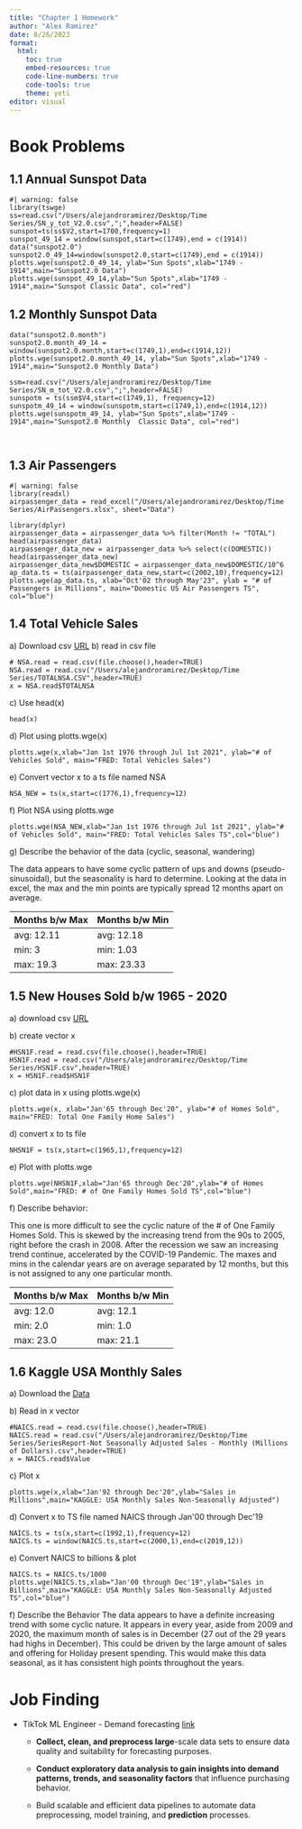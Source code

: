 ```yaml
---
title: "Chapter 1 Homework"
author: "Alex Ramirez"
date: 8/26/2023
format: 
  html:
    toc: true
    embed-resources: true
    code-line-numbers: true
    code-tools: true
    theme: yeti
editor: visual
---
```


# Book Problems

## 1.1 Annual Sunspot Data

```{r}
#| warning: false
library(tswge)
ss=read.csv("/Users/alejandroramirez/Desktop/Time Series/SN_y_tot_V2.0.csv",";",header=FALSE)
sunspot=ts(ss$V2,start=1700,frequency=1) 
sunspot_49_14 = window(sunspot,start=c(1749),end = c(1914))
data("sunspot2.0")
sunspot2.0_49_14=window(sunspot2.0,start=c(1749),end = c(1914))
plotts.wge(sunspot2.0_49_14, ylab="Sun Spots",xlab="1749 - 1914",main="Sunspot2.0 Data")
plotts.wge(sunspot_49_14,ylab="Sun Spots",xlab="1749 - 1914",main="Sunspot Classic Data", col="red")

```

## 1.2 Monthly Sunspot Data

```{r}
data("sunspot2.0.month")
sunspot2.0.month_49_14 = window(sunspot2.0.month,start=c(1749,1),end=c(1914,12))
plotts.wge(sunspot2.0.month_49_14, ylab="Sun Spots",xlab="1749 - 1914",main="Sunspot2.0 Monthly Data")

ssm=read.csv("/Users/alejandroramirez/Desktop/Time Series/SN_m_tot_V2.0.csv",";",header=FALSE)
sunspotm = ts(ssm$V4,start=c(1749,1), frequency=12)
sunspotm_49_14 = window(sunspotm,start=c(1749,1),end=c(1914,12))
plotts.wge(sunspotm_49_14, ylab="Sun Spots",xlab="1749 - 1914",main="Sunspot2.0 Monthly  Classic Data", col="red")



```

## 1.3 Air Passengers

```{r}
#| warning: false
library(readxl)
airpassenger_data = read_excel("/Users/alejandroramirez/Desktop/Time Series/AirPassengers.xlsx", sheet="Data")

library(dplyr)
airpassenger_data = airpassenger_data %>% filter(Month != "TOTAL") 
head(airpassenger_data)
airpassenger_data_new = airpassenger_data %>% select(c(DOMESTIC)) 
head(airpassenger_data_new)
airpassenger_data_new$DOMESTIC = airpassenger_data_new$DOMESTIC/10^6
ap_data.ts = ts(airpassenger_data_new,start=c(2002,10),frequency=12)
plotts.wge(ap_data.ts, xlab="Oct'02 through May'23", ylab = "# of Passengers in Millions", main="Domestic US Air Passengers TS", col="blue")

```

## 1.4 Total Vehicle Sales

a)  Download csv [URL](https://fred.stlouisfed.org/series/TOTALSA)
b)  read in csv file

```{r}
# NSA.read = read.csv(file.choose(),header=TRUE)
NSA.read = read.csv("/Users/alejandroramirez/Desktop/Time Series/TOTALNSA.CSV",header=TRUE)
x = NSA.read$TOTALNSA
```

c)  Use head(x)

```{r}
head(x)
```

d)  Plot using plotts.wge(x)

```{r}
plotts.wge(x,xlab="Jan 1st 1976 through Jul 1st 2021", ylab="# of Vehicles Sold", main="FRED: Total Vehicles Sales")
```

e)  Convert vector x to a ts file named NSA

```{r}
NSA_NEW = ts(x,start=c(1776,1),frequency=12)
```

f)  Plot NSA using plotts.wge

```{r}
plotts.wge(NSA_NEW,xlab="Jan 1st 1976 through Jul 1st 2021", ylab="# of Vehicles Sold", main="FRED: Total Vehicles Sales TS",col="blue")
```

g)  Describe the behavior of the data (cyclic, seasonal, wandering)

The data appears to have some cyclic pattern of ups and downs (pseudo-sinusoidal), but the seasonality is hard to determine. Looking at the data in excel, the max and the min points are typically spread 12 months apart on average.

| Months b/w Max | Months b/w Min |
|----------------|----------------|
| avg: 12.11     | avg: 12.18     |
| min: 3         | min: 1.03      |
| max: 19.3      | max: 23.33     |

## 1.5 New Houses Sold b/w 1965 - 2020

a)  download csv [URL](https://fred.stlouisfed.org/series/HSN1F)

b)  create vector x

```{r}
#HSN1F.read = read.csv(file.choose(),header=TRUE)
HSN1F.read = read.csv("/Users/alejandroramirez/Desktop/Time Series/HSN1F.csv",header=TRUE)
x = HSN1F.read$HSN1F
```

c)  plot data in x using plotts.wge(x)

```{r}
plotts.wge(x, xlab="Jan'65 through Dec'20", ylab="# of Homes Sold", main="FRED: Total One Family Home Sales")
```

d)  convert x to ts file

```{r}
NHSN1F = ts(x,start=c(1965,1),frequency=12)
```

e)  Plot with plotts.wge

```{r}
plotts.wge(NHSN1F,xlab="Jan'65 through Dec'20",ylab="# of Homes Sold",main="FRED: # of One Family Homes Sold TS",col="blue")
```

f)  Describe behavior:

This one is more difficult to see the cyclic nature of the \# of One Family Homes Sold. This is skewed by the increasing trend from the 90s to 2005, right before the crash in 2008. After the recession we saw an increasing trend continue, accelerated by the COVID-19 Pandemic. The maxes and mins in the calendar years are on average separated by 12 months, but this is not assigned to any one particular month.

| Months b/w Max | Months b/w Min |
|----------------|----------------|
| avg: 12.0      | avg: 12.1      |
| min: 2.0       | min: 1.0       |
| max: 23.0      | max: 21.1      |

## 1.6 Kaggle USA Monthly Sales

a)  Download the [Data](https://www.kaggle.com/datasets/landlord/usa-monthly-retail-trade?resource=download)

b)  Read in x vector

```{r}
#NAICS.read = read.csv(file.choose(),header=TRUE)
NAICS.read = read.csv("/Users/alejandroramirez/Desktop/Time Series/SeriesReport-Not Seasonally Adjusted Sales - Monthly (Millions of Dollars).csv",header=TRUE)
x = NAICS.read$Value
```

c)  Plot x

```{r}
plotts.wge(x,xlab="Jan'92 through Dec'20",ylab="Sales in Millions",main="KAGGLE: USA Monthly Sales Non-Seasonally Adjusted")
```

d)  Convert x to TS file named NAICS through Jan'00 through Dec'19

```{r}
NAICS.ts = ts(x,start=c(1992,1),frequency=12)
NAICS.ts = window(NAICS.ts,start=c(2000,1),end=c(2019,12))
```

e)  Convert NAICS to billions & plot

```{r}
NAICS.ts = NAICS.ts/1000
plotts.wge(NAICS.ts,xlab="Jan'00 through Dec'19",ylab="Sales in Billions",main="KAGGLE: USA Monthly Sales Non-Seasonally Adjusted TS",col="blue")
```

f)  Describe the Behavior The data appears to have a definite increasing trend with some cyclic nature. It appears in every year, aside from 2009 and 2020, the maximum month of sales is in December (27 out of the 29 years had highs in December). This could be driven by the large amount of sales and offering for Holiday present spending. This would make this data seasonal, as it has consistent high points throughout the years.

# Job Finding

-   TikTok ML Engineer - Demand forecasting [link](https://careers.tiktok.com/position/7243857058403502392/detail?spread=XKM9ZXE)
    -   **Collect, clean, and preprocess large**-scale data sets to ensure data quality and suitability for forecasting purposes.

    -   **Conduct exploratory data analysis to gain insights into demand patterns, trends, and seasonality factors** that influence purchasing behavior.

    -   Build scalable and efficient data pipelines to automate data preprocessing, model training, and **prediction** processes.
